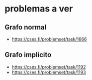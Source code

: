 # problemas a ver

## Grafo normal

- https://cses.fi/problemset/task/1666

## Grafo implicito

- https://cses.fi/problemset/task/1192
- https://cses.fi/problemset/task/1193
